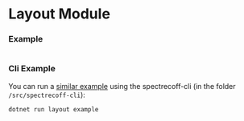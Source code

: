 # Layout Module

### Example
```fs
```

### Cli Example
You can run a [similar example](../../src/spectrecoff-cli/commands/Layout.fs) using the spectrecoff-cli (in the folder `/src/spectrecoff-cli`):

```
dotnet run layout example
```